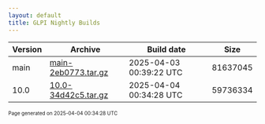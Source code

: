```yaml
---
layout: default
title: GLPI Nightly Builds
---
```


Version|Archive|Build date|Size
---|---|---|---
main|[main-2eb0773.tar.gz](main-2eb0773.tar.gz)|2025-04-03 00:39:22 UTC|81637045
10.0|[10.0-34d42c5.tar.gz](10.0-34d42c5.tar.gz)|2025-04-04 00:34:28 UTC|59736334

<font size="1">Page generated on 2025-04-04 00:34:28 UTC</font>
